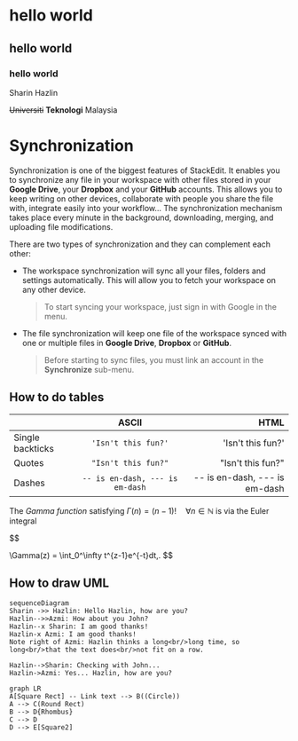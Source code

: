 # hello world
## hello world
### hello world
Sharin Hazlin

~~Universiti~~ **Teknologi** Malaysia

# Synchronization

Synchronization is one of the biggest features of StackEdit. It enables you to synchronize any file in your workspace with other files stored in your **Google Drive**, your **Dropbox** and your **GitHub** accounts. This allows you to keep writing on other devices, collaborate with people you share the file with, integrate easily into your workflow... The synchronization mechanism takes place every minute in the background, downloading, merging, and uploading file modifications.

There are two types of synchronization and they can complement each other:

- The workspace synchronization will sync all your files, folders and settings automatically. This will allow you to fetch your workspace on any other device.
	> To start syncing your workspace, just sign in with Google in the menu.

- The file synchronization will keep one file of the workspace synced with one or multiple files in **Google Drive**, **Dropbox** or **GitHub**.
	> Before starting to sync files, you must link an account in the **Synchronize** sub-menu.

## How to do tables
|                |ASCII                          |HTML                         |
|----------------|:-------------------------------:|-----------------------------:|
|Single backticks|`'Isn't this fun?'`            |'Isn't this fun?'            |
|Quotes          |`"Isn't this fun?"`            |"Isn't this fun?"            |
|Dashes          |`-- is en-dash, --- is em-dash`|-- is en-dash, --- is em-dash|

The *Gamma function* satisfying $\Gamma(n) = (n-1)!\quad\forall n\in\mathbb N$ is via the Euler integral

$$

\Gamma(z) = \int_0^\infty t^{z-1}e^{-t}dt\,.
$$

## How to draw UML
```mermaid
sequenceDiagram
Sharin ->> Hazlin: Hello Hazlin, how are you?
Hazlin-->>Azmi: How about you John?
Hazlin--x Sharin: I am good thanks!
Hazlin-x Azmi: I am good thanks!
Note right of Azmi: Hazlin thinks a long<br/>long time, so long<br/>that the text does<br/>not fit on a row.

Hazlin-->Sharin: Checking with John...
Hazlin->Azmi: Yes... Hazlin, how are you?
```


```mermaid
graph LR
A[Square Rect] -- Link text --> B((Circle))
A --> C(Round Rect)
B --> D{Rhombus}
C --> D
D --> E[Square2]
```
